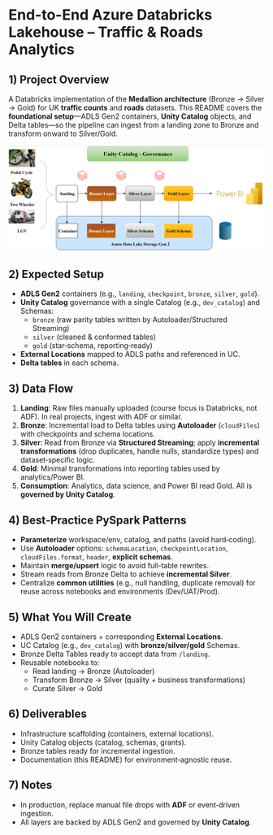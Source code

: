 # End-to-End Azure Databricks Lakehouse – Traffic & Roads Analytics

## 1) Project Overview
A Databricks implementation of the **Medallion architecture** (Bronze → Silver → Gold) for UK **traffic counts** and **roads** datasets. This README covers the **foundational setup**—ADLS Gen2 containers, **Unity Catalog** objects, and Delta tables—so the pipeline can ingest from a landing zone to Bronze and transform onward to Silver/Gold.

![Project Architecture](https://github.com/khanhmdinh/khanhmdinh.github.io/blob/main/images/Azure_Databricks_project-architecture.drawio.png)

## 2) Expected Setup
- **ADLS Gen2** containers (e.g., `landing`, `checkpoint`, `bronze`, `silver`, `gold`).
- **Unity Catalog** governance with a single Catalog (e.g., `dev_catalog`) and Schemas:
  - `bronze` (raw parity tables written by Autoloader/Structured Streaming)
  - `silver` (cleaned & conformed tables)
  - `gold` (star‑schema, reporting‑ready)
- **External Locations** mapped to ADLS paths and referenced in UC.
- **Delta tables** in each schema.

## 3) Data Flow
1. **Landing**: Raw files manually uploaded (course focus is Databricks, not ADF). In real projects, ingest with ADF or similar.
2. **Bronze**: Incremental load to Delta tables using **Autoloader** (`cloudFiles`) with checkpoints and schema locations.
3. **Silver**: Read from Bronze via **Structured Streaming**; apply **incremental transformations** (drop duplicates, handle nulls, standardize types) and dataset‑specific logic.
4. **Gold**: Minimal transformations into reporting tables used by analytics/Power BI.
5. **Consumption**: Analytics, data science, and Power BI read Gold. All is **governed by Unity Catalog**.

## 4) Best‑Practice PySpark Patterns
- **Parameterize** workspace/env, catalog, and paths (avoid hard‑coding).
- Use **Autoloader** options: `schemaLocation`, `checkpointLocation`, `cloudFiles.format`, `header`, **explicit schemas**.
- Maintain **merge/upsert** logic to avoid full-table rewrites.
- Stream reads from Bronze Delta to achieve **incremental Silver**.
- Centralize **common utilities** (e.g., null handling, duplicate removal) for reuse across notebooks and environments (Dev/UAT/Prod).

## 5) What You Will Create
- ADLS Gen2 containers + corresponding **External Locations**.
- UC Catalog (e.g., `dev_catalog`) with **bronze/silver/gold** Schemas.
- Bronze Delta Tables ready to accept data from `/landing`.
- Reusable notebooks to:
  - Read landing → Bronze (Autoloader)
  - Transform Bronze → Silver (quality + business transformations)
  - Curate Silver → Gold

## 6) Deliverables
- Infrastructure scaffolding (containers, external locations).
- Unity Catalog objects (catalog, schemas, grants).
- Bronze tables ready for incremental ingestion.
- Documentation (this README) for environment‑agnostic reuse.

## 7) Notes
- In production, replace manual file drops with **ADF** or event‑driven ingestion.
- All layers are backed by ADLS Gen2 and governed by **Unity Catalog**.
